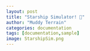 ```yaml
---
layout: post
title: "Starship Simulator! 🚀"
author: "Muddy Terrain"
categories: documentation
tags: [documentation,sample]
image: StarshipSim.png
---
```

